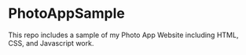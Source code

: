 # PhotoAppSample
This repo includes a sample of my Photo App Website including HTML, CSS, and Javascript work.
